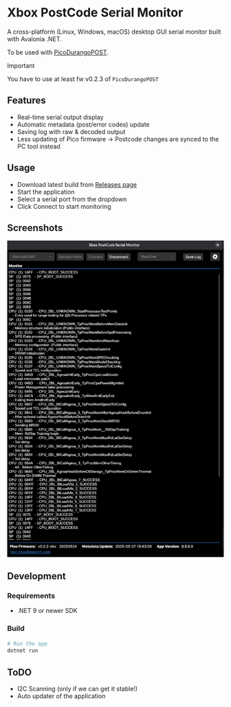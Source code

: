 # Xbox PostCode Serial Monitor

A cross-platform (Linux, Windows, macOS) desktop GUI serial monitor built with Avalonia .NET.

To be used with [PicoDurangoPOST](https://github.com/xboxoneresearch/PicoDurangoPOST).

> [!IMPORTANT]
> You have to use at least fw v0.2.3 of `PicoDurangoPOST`

## Features

- Real-time serial output display
- Automatic metadata (post/error codes) update
- Saving log with raw & decoded output
- Less updating of Pico firmware -> Postcode changes are synced to the PC tool instead

## Usage

- Download latest build from [Releases page](https://github.com/xboxoneresearch/XboxPostcodeMonitor/releases)
- Start the application
- Select a serial port from the dropdown
- Click Connect to start monitoring

## Screenshots

![Xbox PostCode Serial monitor screenshot](./assets/gui_screenshot.png)

## Development

### Requirements

- .NET 9 or newer SDK

### Build

```sh
# Run the app
dotnet run
```

## ToDO

- I2C Scanning (only if we can get it stable!)
- Auto updater of the application
